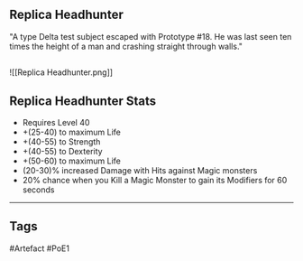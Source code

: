 ## Replica Headhunter
"A type Delta test subject escaped with Prototype #18. He was last seen
ten times the height of a man and crashing straight through walls."
##
![[Replica Headhunter.png]]
## Replica Headhunter Stats
- Requires Level 40
- +(25-40) to maximum Life
- +(40-55) to Strength
- +(40-55) to Dexterity
- +(50-60) to maximum Life
- (20-30)% increased Damage with Hits against Magic monsters
- 20% chance when you Kill a Magic Monster to gain its Modifiers for 60 seconds


---
## Tags
#Artefact
#PoE1